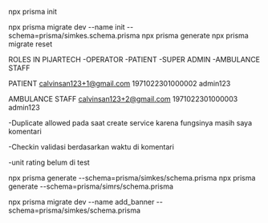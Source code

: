 npx prisma init

npx prisma migrate dev --name init --schema=prisma/simkes.schema.prisma
npx prisma generate
npx prisma migrate reset

ROLES IN PIJARTECH
-OPERATOR
-PATIENT
-SUPER ADMIN
-AMBULANCE STAFF

PATIENT
calvinsan123+1@gmail.com
1971022301000002
admin123

AMBULANCE STAFF
calvinsan123+2@gmail.com
1971022301000003
admin123

-Duplicate allowed pada saat create service karena fungsinya masih saya komentari

-Checkin validasi berdasarkan waktu di komentari

-unit rating belum di test

npx prisma generate --schema=prisma/simkes/schema.prisma
npx prisma generate --schema=prisma/simrs/schema.prisma

npx prisma migrate dev --name add_banner --schema=prisma/simkes/schema.prisma
